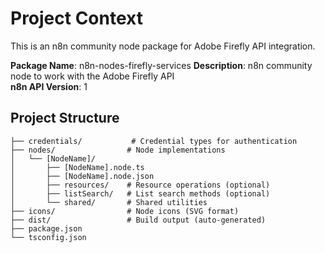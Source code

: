 # Project Context

This is an n8n community node package for Adobe Firefly API integration.

**Package Name**: n8n-nodes-firefly-services
**Description**: n8n community node to work with the Adobe Firefly API  
**n8n API Version**: 1

## Project Structure

```
├── credentials/           # Credential types for authentication
├── nodes/                # Node implementations
│   └── [NodeName]/
│       ├── [NodeName].node.ts
│       ├── [NodeName].node.json
│       ├── resources/    # Resource operations (optional)
│       ├── listSearch/   # List search methods (optional)
│       └── shared/       # Shared utilities
├── icons/                # Node icons (SVG format)
├── dist/                 # Build output (auto-generated)
├── package.json
└── tsconfig.json
```

